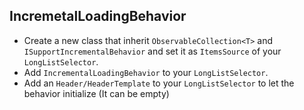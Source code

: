IncremetalLoadingBehavior
-------------
 - Create a new class that inherit `ObservableCollection<T>` and `ISupportIncrementalBehavior` and set it as `ItemsSource` of your `LongListSelector`.
 - Add `IncrementalLoadingBehavior` to your `LongListSelector`.
 - Add an `Header/HeaderTemplate` to your `LongListSelector` to let the behavior initialize (It can be empty)